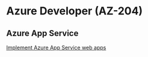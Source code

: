 # Azure Developer (AZ-204)

## Azure App Service

[Implement Azure App Service web apps](https://learn.microsoft.com/en-us/training/paths/create-azure-app-service-web-apps/)
